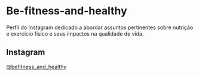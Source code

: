 # Be-fitness-and-healthy
Perfil do Instagram dedicado a abordar assuntos pertinentes sobre nutrição e exercício físico e seus impactos na qualidade de vida.
## Instagram

[@befitness_and_healthy](https://www.instagram.com/befitness_and_healthy/)
